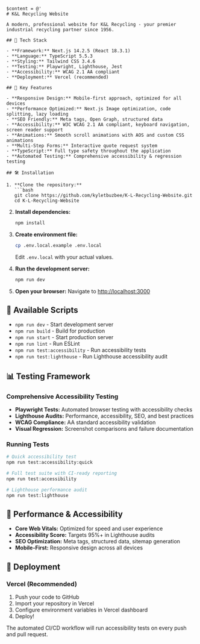````shell
$content = @'
# K&L Recycling Website

A modern, professional website for K&L Recycling - your premier industrial recycling partner since 1956.

## 🚀 Tech Stack

- **Framework:** Next.js 14.2.5 (React 18.3.1)
- **Language:** TypeScript 5.5.3
- **Styling:** Tailwind CSS 3.4.6
- **Testing:** Playwright, Lighthouse, Jest
- **Accessibility:** WCAG 2.1 AA compliant
- **Deployment:** Vercel (recommended)

## 📁 Key Features

- **Responsive Design:** Mobile-first approach, optimized for all devices
- **Performance Optimized:** Next.js Image optimization, code splitting, lazy loading
- **SEO Friendly:** Meta tags, Open Graph, structured data
- **Accessibility:** W3C WCAG 2.1 AA compliant, keyboard navigation, screen reader support
- **Animations:** Smooth scroll animations with AOS and custom CSS animations
- **Multi-Step Forms:** Interactive quote request system
- **TypeScript:** Full type safety throughout the application
- **Automated Testing:** Comprehensive accessibility & regression testing

## 🛠️ Installation

1. **Clone the repository:**
   ```bash
   git clone https://github.com/kyletbuzbee/K-L-Recycling-Website.git
   cd K-L-Recycling-Website
````

2. **Install dependencies:**

   ```bash
   npm install
   ```

3. **Create environment file:**

   ```bash
   cp .env.local.example .env.local
   ```

   Edit `.env.local` with your actual values.

4. **Run the development server:**

   ```bash
   npm run dev
   ```

5. **Open your browser:** Navigate to <http://localhost:3000>

## 📝 Available Scripts

- `npm run dev` - Start development server
- `npm run build` - Build for production
- `npm run start` - Start production server
- `npm run lint` - Run ESLint
- `npm run test:accessibility` - Run accessibility tests
- `npm run test:lighthouse` - Run Lighthouse accessibility audit

## 📊 Testing Framework

### Comprehensive Accessibility Testing

- **Playwright Tests:** Automated browser testing with accessibility checks
- **Lighthouse Audits:** Performance, accessibility, SEO, and best practices
- **WCAG Compliance:** AA standard accessibility validation
- **Visual Regression:** Screenshot comparisons and failure documentation

### Running Tests

```bash
# Quick accessibility test
npm run test:accessibility:quick

# Full test suite with CI-ready reporting
npm run test:accessibility

# Lighthouse performance audit
npm run test:lighthouse
```

## 🎯 Performance & Accessibility

- **Core Web Vitals:** Optimized for speed and user experience
- **Accessibility Score:** Targets 95%+ in Lighthouse audits
- **SEO Optimization:** Meta tags, structured data, sitemap generation
- **Mobile-First:** Responsive design across all devices

## 🚀 Deployment

### Vercel (Recommended)

1. Push your code to GitHub
2. Import your repository in Vercel
3. Configure environment variables in Vercel dashboard
4. Deploy!

The automated CI/CD workflow will run accessibility tests on every push and pull request.
